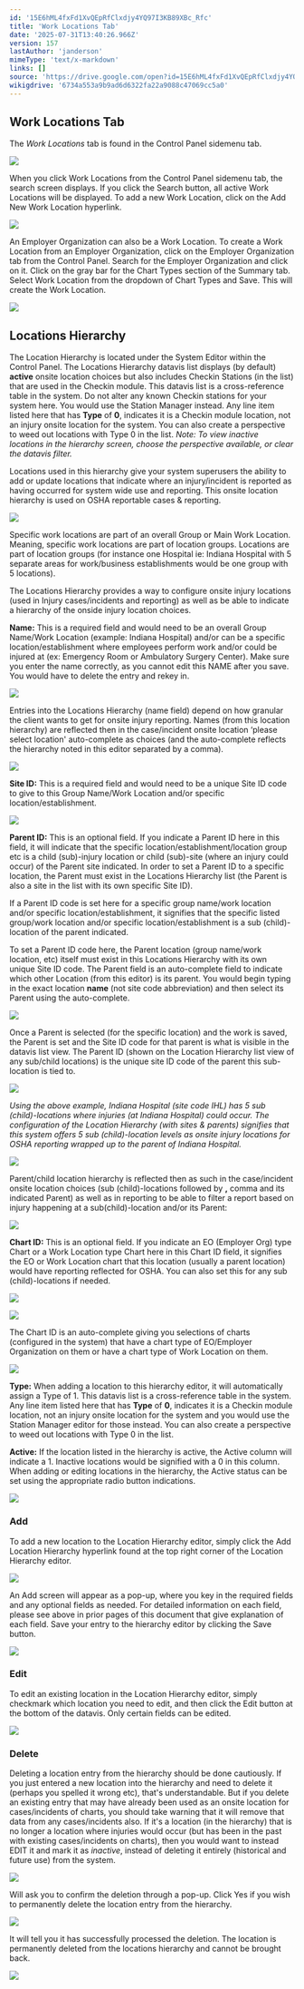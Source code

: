 ```yaml
---
id: '15E6hML4fxFd1XvQEpRfClxdjy4YQ97I3KB89XBc_Rfc'
title: 'Work Locations Tab'
date: '2025-07-31T13:40:26.966Z'
version: 157
lastAuthor: 'janderson'
mimeType: 'text/x-markdown'
links: []
source: 'https://drive.google.com/open?id=15E6hML4fxFd1XvQEpRfClxdjy4YQ97I3KB89XBc_Rfc'
wikigdrive: '6734a553a9b9ad6d6322fa22a9088c47069cc5a0'
---
```

## Work Locations Tab

The *Work Locations* tab is found in the Control Panel sidemenu tab.

![](../work-locations-tab.assets/d4e737fd55751016e64a3b665ac333b9.png)

When you click Work Locations from the Control Panel sidemenu tab, the search screen displays. If you click the Search button, all active Work Locations will be displayed. To add a new Work Location, click on the Add New Work Location hyperlink.

![](../work-locations-tab.assets/921f92487df4af342cf432298a17dd82.png)

An Employer Organization can also be a Work Location. To create a Work Location from an Employer Organization, click on the Employer Organization tab from the Control Panel. Search for the Employer Organization and click on it. Click on the gray bar for the Chart Types section of the Summary tab. Select Work Location from the dropdown of Chart Types and Save. This will create the Work Location.

![](../work-locations-tab.assets/143526d0d370cfafbbc7d557ecd88f5f.png)

## Locations Hierarchy

The Location Hierarchy is located under the System Editor within the Control Panel. The Locations Hierarchy datavis list displays (by default) **active** onsite location choices but also includes Checkin Stations (in the list) that are used in the Checkin module.  This datavis list is a cross-reference table in the system.  Do not alter any known Checkin stations for your system here.  You would use the Station Manager instead. Any line item listed here that has **Type** of **0**, indicates it is a Checkin module location, not an injury onsite location for the system. You can also create a perspective to weed out locations with Type 0 in the list. *Note: To view inactive locations in the hierarchy screen, choose the perspective available, or clear the datavis filter.*

Locations used in this hierarchy give your system superusers the ability to add or update locations that indicate where an injury/incident is reported as having occurred for system wide use and reporting.  This onsite location hierarchy is used on OSHA reportable cases & reporting.

![](../work-locations-tab.assets/67d84728acd2edbfcebf73c383b46c3b.png)

Specific work locations are part of an overall Group or Main Work Location.  Meaning, specific work locations are part of location groups.  Locations are part of location groups (for instance one Hospital ie: Indiana Hospital with 5 separate areas for work/business establishments would be one group with 5 locations).

The Locations Hierarchy provides a way to configure onsite injury locations (used in Injury cases/incidents and reporting) as well as be able to indicate a hierarchy of the onside injury location choices.

**Name:** This is a required field and would need to be an overall Group Name/Work Location (example: Indiana Hospital) and/or can be a specific location/establishment where employees perform work and/or could be injured at (ex: Emergency Room or Ambulatory Surgery Center).  Make sure you enter the name correctly, as you cannot edit this NAME after you save. You would have to delete the entry and rekey in.

![](../work-locations-tab.assets/38737458e74ddba02631fe60613cc6af.png)

Entries into the Locations Hierarchy (name field) depend on how granular the client wants to get for onsite injury reporting.   Names (from this location hierarchy) are reflected then in the case/incident onsite location ‘please select location' auto-complete as choices (and the auto-complete reflects the hierarchy noted in this editor separated by a comma).

![](../work-locations-tab.assets/eb72edf43434d5505a07d6b9e34f92a4.png)

**Site ID:** This is a required field and would need to be a unique Site ID code to give to this Group Name/Work Location and/or specific location/establishment.

![](../work-locations-tab.assets/6639957a65b3d5ce90022ce2eaf2becb.png)

**Parent ID:** This is an optional field.  If you indicate a Parent ID here in this field, it will indicate that the specific location/establishment/location group etc is a child (sub)-injury location or child (sub)-site (where an injury could occur) of the Parent site indicated.  In order to set a Parent ID to a specific location, the Parent must exist in the Locations Hierarchy list (the Parent is also a site in the list with its own specific Site ID).

If a Parent ID code is set here for a specific group name/work location and/or specific location/establishment, it signifies that the specific listed group/work location and/or specific location/establishment is a sub (child)-location of the parent indicated.

To set a Parent ID code here, the Parent location (group name/work location, etc) itself must exist in this Locations Hierarchy with its own unique Site ID code.  The Parent field is an auto-complete field to indicate which other Location (from this editor) is its parent.  You would begin typing in the exact location **name** (not site code abbreviation) and then select its Parent using the auto-complete.

![](../work-locations-tab.assets/f8ec282dcc7375441802ff67d6f1ce79.png)

Once a Parent is selected (for the specific location) and the work is saved, the Parent is set and the Site ID code for that parent is what is visible in the datavis list view.  The Parent ID (shown on the Location Hierarchy list view of any sub/child locations) is the unique site ID code of the parent this sub-location is tied to.

![](../work-locations-tab.assets/dba7a1fd1dae7a1bbad59f2c9b704188.png)

*Using the above example, Indiana Hospital (site code IHL) has 5 sub (child)-locations where injuries (at Indiana Hospital) could occur.  The configuration of the Location Hierarchy (with sites & parents) signifies that this system offers 5 sub (child)-location levels as onsite injury locations for OSHA reporting wrapped up to the parent of Indiana Hospital.*

![](../work-locations-tab.assets/1a109985385152c06315a617d1dca666.png)

Parent/child location hierarchy is reflected then as such in the case/incident onsite location choices (sub (child)-locations followed by **,** comma and its indicated Parent) as well as in reporting to be able to filter a report based on injury happening at a sub(child)-location and/or its Parent:

![](../work-locations-tab.assets/eb72edf43434d5505a07d6b9e34f92a4.png)

**Chart ID:** This is an optional field.  If you indicate an EO (Employer Org) type Chart or a Work Location type Chart here in this Chart ID field, it signifies the EO or Work Location chart that this location (usually a parent location) would have reporting reflected for OSHA.   You can also set this for any sub (child)-locations if needed.

![](../work-locations-tab.assets/1caf7826925926958a8b5ba42256e754.png)

![](../work-locations-tab.assets/ff7104618ab0c1f03643c4d0d1c9df5c.png)

The Chart ID is an auto-complete giving you selections of charts (configured in the system) that have a chart type of EO/Employer Organization on them or have a chart type of Work Location on them.

![](../work-locations-tab.assets/77c84849b54948fe7a0b96576bdbb1fc.png)

**Type:** When adding a location to this hierarchy editor, it will automatically assign a Type of 1.  This datavis list is a cross-reference table in the system. Any line item listed here that has **Type** of **0**, indicates it is a Checkin module location, not an injury onsite location for the system and you would use the Station Manager editor for those instead. You can also create a perspective to weed out locations with Type 0 in the list.

**Active:** If the location listed in the hierarchy is active, the Active column will indicate a 1.  Inactive locations would be signified with a 0 in this column. When adding or editing locations in the hierarchy, the Active status can be set using the appropriate radio button indications.

![](../work-locations-tab.assets/a3d99b57f236972bc8e3f0990f6f0e9e.png)

### Add

To add a new location to the Location Hierarchy editor, simply click the Add Location Hierarchy hyperlink found at the top right corner of the Location Hierarchy editor.

![](../work-locations-tab.assets/685aaaaac6ba298e2b9add4c8128b878.png)

An Add screen will appear as a pop-up, where you key in the required fields and any optional fields as needed.  For detailed information on each field, please see above in prior pages of this document that give explanation of each field.  Save your entry to the hierarchy editor by clicking the Save button.

![](../work-locations-tab.assets/60b86e37ce3bf3e83c1b84483b241be3.png)

### Edit

To edit an existing location in the Location Hierarchy editor, simply checkmark which location you need to edit, and then click the Edit button at the bottom of the datavis.  Only certain fields can be edited.

![](../work-locations-tab.assets/ab414491da88431fdcb34538d65f0362.png)

### Delete

Deleting a location entry from the hierarchy should be done cautiously.  If you just entered a new location into the hierarchy and need to delete it (perhaps you spelled it wrong etc), that's understandable.  But if you delete an existing entry that may have already been used as an onsite location for cases/incidents of charts, you should take warning that it will remove that data from any cases/incidents also.  If it's a location (in the hierarchy) that is no longer a location where injuries would occur (but has been in the past with existing cases/incidents on charts), then you would want to instead EDIT it and mark it as *inactive*, instead of deleting it entirely (historical and future use) from the system.

![](../work-locations-tab.assets/72c8e6a8bc4b72584e2dfe1d6091b058.png)

Will ask you to confirm the deletion through a pop-up.  Click Yes if you wish to permanently delete the location entry from the hierarchy.

![](../work-locations-tab.assets/7cc09a030edea7b2a81765717e258c59.png)

It will tell you it has successfully processed the deletion. The location is permanently deleted from the locations hierarchy and cannot be brought back.

![](../work-locations-tab.assets/c1be4f5f4c44064895180f91e7678f45.png)
